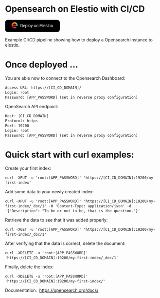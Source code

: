 # Opensearch on Elestio with CI/CD

<a href="https://dash.elest.io/deploy?source=cicd&social=dockerCompose&url=https://github.com/elestio-examples/opensearch"><img src="deploy-on-elestio.png" alt="Deploy on Elest.io" width="180px" /></a>

Example CI/CD pipeline showing how to deploy a Opensearch instance to elestio.

# Once deployed ...

You are able now to connect to the Opensearch Dashboard:

    Access URL: https://[CI_CD_DOMAIN]/
    Login: root
    Password: [APP_PASSWORD] (set in reverse proxy configuration)

OpenSearch API endpoint:

    Host: [CI_CD_DOMAIN]
    Protocol: https
    Port: 19200
    Login: root
    Password: [APP_PASSWORD] (set in reverse proxy configuration)


# Quick start with curl examples:

Create your first index:

    curl -XPUT -u 'root:[APP_PASSWORD]' 'https://[CI_CD_DOMAIN]:19200/my-first-index'

Add some data to your newly created index:

    curl -XPUT -u 'root:[APP_PASSWORD]' 'https://[CI_CD_DOMAIN]:19200/my-first-index/_doc/1' -H 'Content-Type: application/json' -d '{"Description": "To be or not to be, that is the question."}'

Retrieve the data to see that it was added properly:

    curl -XGET -u 'root:[APP_PASSWORD]' 'https://[CI_CD_DOMAIN]:19200/my-first-index/_doc/1'

After verifying that the data is correct, delete the document:

    curl -XDELETE -u 'root:[APP_PASSWORD]' 'https://[CI_CD_DOMAIN]:19200/my-first-index/_doc/1'

Finally, delete the index: 

    curl -XDELETE -u 'root:[APP_PASSWORD]' 'https://[CI_CD_DOMAIN]:19200/my-first-index/'


Documentation: 
https://opensearch.org/docs/
